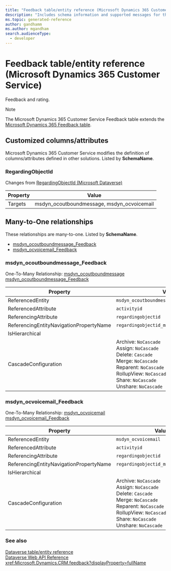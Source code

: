 ```yaml
---
title: "Feedback table/entity reference (Microsoft Dynamics 365 Customer Service)"
description: "Includes schema information and supported messages for the Feedback table/entity with Microsoft Dynamics 365 Customer Service."
ms.topic: generated-reference
author: gandhamm
ms.author: mgandham
search.audienceType: 
  - developer
---
```


# Feedback table/entity reference (Microsoft Dynamics 365 Customer Service)

Feedback and rating.

> [!NOTE]
> The Microsoft Dynamics 365 Customer Service Feedback table extends the [Microsoft Dynamics 365 Feedback table](/dynamics365/developer/reference/entities/feedback).



## Customized columns/attributes

Microsoft Dynamics 365 Customer Service modifies the definition of columns/attributes defined in other solutions. Listed by **SchemaName**.

### <a name="BKMK_RegardingObjectId"></a> RegardingObjectId

Changes from [RegardingObjectId (Microsoft Dataverse)](/power-apps/developer/data-platform/reference/entities/feedback#BKMK_RegardingObjectId)

|Property|Value|
|---|---|
|Targets|msdyn_ocoutboundmessage, msdyn_ocvoicemail|


## Many-to-One relationships

These relationships are many-to-one. Listed by **SchemaName**.

- [msdyn_ocoutboundmessage_Feedback](#BKMK_msdyn_ocoutboundmessage_Feedback)
- [msdyn_ocvoicemail_Feedback](#BKMK_msdyn_ocvoicemail_Feedback)

### <a name="BKMK_msdyn_ocoutboundmessage_Feedback"></a> msdyn_ocoutboundmessage_Feedback

One-To-Many Relationship: [msdyn_ocoutboundmessage msdyn_ocoutboundmessage_Feedback](msdyn_ocoutboundmessage.md#BKMK_msdyn_ocoutboundmessage_Feedback)

|Property|Value|
|---|---|
|ReferencedEntity|`msdyn_ocoutboundmessage`|
|ReferencedAttribute|`activityid`|
|ReferencingAttribute|`regardingobjectid`|
|ReferencingEntityNavigationPropertyName|`regardingobjectid_msdyn_ocoutboundmessage`|
|IsHierarchical||
|CascadeConfiguration|Archive: `NoCascade`<br />Assign: `NoCascade`<br />Delete: `Cascade`<br />Merge: `NoCascade`<br />Reparent: `NoCascade`<br />RollupView: `NoCascade`<br />Share: `NoCascade`<br />Unshare: `NoCascade`|

### <a name="BKMK_msdyn_ocvoicemail_Feedback"></a> msdyn_ocvoicemail_Feedback

One-To-Many Relationship: [msdyn_ocvoicemail msdyn_ocvoicemail_Feedback](msdyn_ocvoicemail.md#BKMK_msdyn_ocvoicemail_Feedback)

|Property|Value|
|---|---|
|ReferencedEntity|`msdyn_ocvoicemail`|
|ReferencedAttribute|`activityid`|
|ReferencingAttribute|`regardingobjectid`|
|ReferencingEntityNavigationPropertyName|`regardingobjectid_msdyn_ocvoicemail`|
|IsHierarchical||
|CascadeConfiguration|Archive: `NoCascade`<br />Assign: `NoCascade`<br />Delete: `Cascade`<br />Merge: `NoCascade`<br />Reparent: `NoCascade`<br />RollupView: `NoCascade`<br />Share: `NoCascade`<br />Unshare: `NoCascade`|



### See also

[Dataverse table/entity reference](/power-apps/developer/data-platform/reference/about-entity-reference)  
[Dataverse Web API Reference](/power-apps/developer/data-platform/webapi/reference/about)   
<xref:Microsoft.Dynamics.CRM.feedback?displayProperty=fullName>

